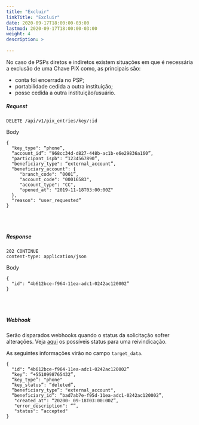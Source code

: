 ```yaml
---
title: "Excluir"
linkTitle: "Excluir"
date: 2020-09-17T18:00:00-03:00
lastmod: 2020-09-17T18:00:00-03:00
weight: 4
description: >
   
---
```


No caso de PSPs diretos e indiretos existem situações em que é necessária a exclusão de uma Chave PIX como, as principais são:
- conta foi encerrada no PSP;
- portabilidade cedida a outra instituição;
- posse cedida a outra instituição/usuário.


##### **Request**

```http request
DELETE /api/v1/pix_entries/key/:id
```
Body
```text
{
  "key_type": “phone”,
  “account_id”: “968cc34d-d827-448b-ac1b-e6e29836a160”,
  "participant_ispb": “1234567890”,
  "beneficiary_type": “external_account”,
  "beneficiary_account": {
     "branch_code": “0001”,
     "account_code": "00016583",
     "account_type": "CC",
     "opened_at": "2019-11-18T03:00:00Z"
  },
  "reason": "user_requested”
}
```
<br> <br> 

##### **Response**

```http request
202 CONTINUE
content-type: application/json
```
Body
```text
{
  "id": “4b612bce-f964-11ea-adc1-0242ac120002”
}
```
<br> <br> 


##### **Webhook**
Serão disparados webhooks quando o status da solicitação sofrer alterações. Veja [aqui](https://stone-co.github.io/docs/pix/chaves-pix/status/#status-das-solicita%C3%A7%C3%B5es-cria%C3%A7%C3%A3o-e-exclus%C3%A3o) os possíveis status para uma reivindicação.

As seguintes informações virão no campo `target_data`.

```text
{
  "id": “4b612bce-f964-11ea-adc1-0242ac120002”
  “key”: “+5510998765432”,
  “key_type”: "phone"
  “key_status”: “deleted”,
  “beneficiary_type”: "external_account",
  “beneficiary_id”: “bad7ab7e-f95d-11ea-adc1-0242ac120002”,
   "created_at": “20200- 09-18T03:00:00Z”,
   "error_description": “”,
   "status": “accepted"
}
```
<br> <br> 
